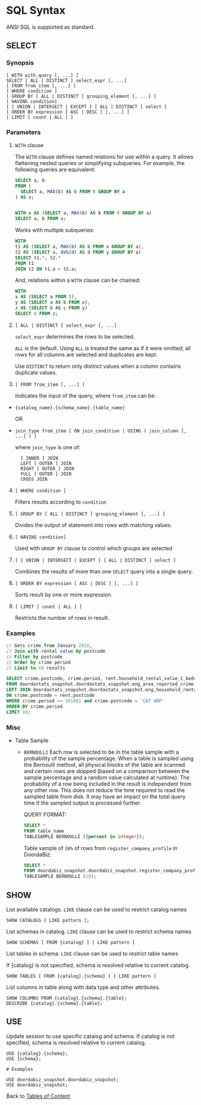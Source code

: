 # SQL Syntax 
ANSI SQL is supported as standard.

## SELECT

### Synopsis

    [ WITH with_query [, ...] ]
    SELECT [ ALL | DISTINCT ] select_expr [, ...]
    [ FROM from_item [, ...] ]
    [ WHERE condition ]
    [ GROUP BY [ ALL | DISTINCT ] grouping_element [, ...] ]
    [ HAVING condition]
    [ { UNION | INTERSECT | EXCEPT } [ ALL | DISTINCT ] select ]
    [ ORDER BY expression [ ASC | DESC ] [, ...] ]
    [ LIMIT [ count | ALL ] ]

### Parameters

1) `WITH` clause

    The `WITH` clause defines named relations for use within a query.
    It allows flattening nested queries or simplifying subqueries.
    For example, the following queries are equivalent:

    ```sql
    SELECT a, b
    FROM (
      SELECT a, MAX(b) AS b FROM t GROUP BY a
    ) AS x;


    WITH x AS (SELECT a, MAX(b) AS b FROM t GROUP BY a)
    SELECT a, b FROM x;
    ```

    Works with multiple subqueries:

    ```sql
    WITH
    t1 AS (SELECT a, MAX(b) AS b FROM x GROUP BY a),
    t2 AS (SELECT a, AVG(d) AS d FROM y GROUP BY a)
    SELECT t1.*, t2.*
    FROM t1
    JOIN t2 ON t1.a = t2.a;
    ```

    And, relations within a `WITH` clause can be chained:

    ```sql
    WITH
    x AS (SELECT a FROM t),
    y AS (SELECT a AS b FROM x),
    z AS (SELECT b AS c FROM y)
    SELECT c FROM z;
    ```



2) `[ ALL | DISTINCT ] select_expr [, ...]`

    `select_expr` determines the rows to be selected.

    `ALL` is the default. Using `ALL` is treated the same as if it were omitted; all rows for all columns are selected and duplicates are kept.

    Use `DISTINCT` to return only distinct values when a column contains duplicate values.

3) `[ FROM from_item [, ...] ]`

    Indicates the input of the query, where `from_item` can be:

- `{catalog_name}.{schema_name}.{table_name}`

    OR

- `join_type from_item [ ON join_condition | USING ( join_column [, ...] ) ]`

    where `join_type` is one of:

        [ INNER ] JOIN
        LEFT [ OUTER ] JOIN
        RIGHT [ OUTER ] JOIN
        FULL [ OUTER ] JOIN
        CROSS JOIN

4) `[ WHERE condition ]`

    Filters results according to `condition`

5) `[ GROUP BY [ ALL | DISTINCT ] grouping_element [, ...] ]`

    Divides the output of statement into rows with matching values.

6) `[ HAVING condition]`

    Used with `GROUP BY` clause to control which groups are selected

7) `[ { UNION | INTERSECT | EXCEPT } [ ALL | DISTINCT ] select ]`

    Combines the results of more than one `SELECT` query into a single query.

8) `[ ORDER BY expression [ ASC | DESC ] [, ...] ]`

    Sorts result by one or more expression.

9) `[ LIMIT [ count | ALL ] ]`

    Restricts the number of rows in result.

### Examples

```sql
// Gets crime from January 2018,
// Join with rental value by postcode
// Filter by postcode
// Order by crime period
// Limit to 10 results

SELECT crime.postcode, crime.period, rent.household_rental_value_1_bedroom
FROM doordastats_snapshot.doordastats_snapshot.eng_area_reported_crime crime
LEFT JOIN doordastats_snapshot.doordastats_snapshot.eng_household_rental_value rent
ON crime.postcode = rent.postcode
WHERE crime.period >= 201801 and crime.postcode = 'CA7 4DP'
ORDER BY crime.period
LIMIT 10;
```

### Misc

- Table Sample
    - `BERNOULLI`
        Each row is selected to be in the table sample with a probability of
        the sample percentage. When a table is sampled using the Bernoulli method,
        all physical blocks of the table are scanned and certain rows are skipped
        (based on a comparison between the sample percentage and a random value
        calculated at runtime).
        The probability of a row being included in the result is independent from
        any other row. This does not reduce the time required to read the sampled
        table from disk. It may have an impact on the total query time if the sampled
        output is processed further.

        QUERY FORMAT:
        ```sql
        SELECT *
        FROM table_name
        TABLESAMPLE BERNOULLI ({percent in integer});
        ```

        Table sample of `10%` of rows from `register_company_profile` in DoordaBiz:
        ```sql
        SELECT *
        FROM doordabiz_snapshot.doordabiz_snapshot.register_company_profile
        TABLESAMPLE BERNOULLI (10);
        ```


## SHOW

List available catalogs. `LIKE` clause can be used to restrict catalog names

    SHOW CATALOGS [ LIKE pattern ];

List schemas in catalog. `LIKE` clause can be used to restrict schema names

    SHOW SCHEMAS [ FROM {catalog} ] [ LIKE pattern ]

List tables in schema. `LIKE` clause can be used to restrict table names 

If {catalog} is not specified, schema is resolved relative to current catalog.

    SHOW TABLES [ FROM {catalog}.{schema} ] [ LIKE pattern ]

List columns in table along with data type and other attributes.

    SHOW COLUMNS FROM {catalog}.{schema}.{table};
    DESCRIBE {catalog}.{schema}.{table};


## USE

Update session to use specific catalog and schema. If catalog is not specified, schema is resolved relative to current catalog.

    USE {catalog}.{schema};
    USE {schema};
    
    # Examples
    
    USE doordabiz_snapshot.doordabiz_snapshot;
    USE doordabiz_snapshot;



Back to [Tables of Content](../README.md#getting-started-guide-to-host)
